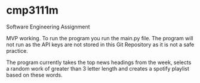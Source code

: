 # cmp3111m
Software Engineering Assignment

MVP working. 
To run the program you run the main.py file. The program will not run as the API keys are not stored in this Git Repository as it is not a safe practice.

The program currently takes the top news headings from the week, selects a random work of greater than 3 letter length and creates a spotify playlist based on these words.

